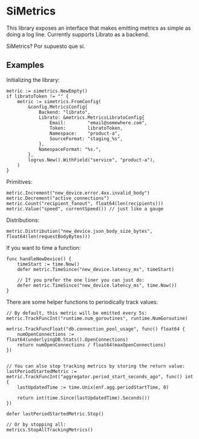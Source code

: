 # SiMetrics

This library exposes an interface that makes emitting metrics as simple as doing a log line.
Currently supports Librato as a backend.

SiMetrics? Por supuesto que sí.

## Examples

Initializing the library:

```
metric := simetrics.NewEmpty()
if libratoToken != "" {
	metric := simetrics.FromConfig(
		&config.MetricsConfig{
			Backend: "librato",
			Librato: &metrics.MetricsLibratoConfig{
				Email:        "email@somewhere.com",
				Token:        libratoToken,
				Namespace:    "product-a",
				SourceFormat: "staging_%s",
			},
			NamespaceFormat: "%s.",
		},
		logrus.New().WithField("service", "product-a"),
	)
}
```

Primitives:
```
metric.Increment("new_device.error.4xx.invalid_body")
metric.Decrement("active_connections")
metric.Count("recipient_fanout", float64(len(recipients)))
metric.Value("speed", currentSpeed()) // just like a gauge
```

Distributions:
```
metric.Distribution("new_device.json_body_size_bytes", float64(len(requestBodyBytes)))
```

If you want to time a function:

```
func handleNewDevice() {
    timeStart := time.Now()
    defer metric.TimeSince("new_device.latency_ms", timeStart)
    
    // If you prefer the one liner you can just do:
    defer metric.TimeSince("new_device.latency_ms", time.Now())
}
```

There are some helper functions to periodically track values:

```
// By default, this metric will be emitted every 5s:
metric.TrackFuncInt("runtime.num_goroutines", runtime.NumGoroutine)

metric.TrackFuncFloat("db.connection_pool_usage", func() float64 {
    numOpenConnections := float64(underlyingDB.Stats().OpenConnections)
    return numOpenConnections / float64(maxOpenConnections)
})


// You can also stop tracking metrics by storing the return value:
lastPeriodStartedMetric := metric.TrackFuncInt("aggregator.period_start_seconds_ago", func() int {
    lastUpdatedTime := time.Unix(enf.agg.periodStartTime, 0)

    return int(time.Since(lastUpdatedTime).Seconds())
})

defer lastPeriodStartedMetric.Stop()

// Or by stopping all:
metrics.StopAllTrackingMetrics()
```
